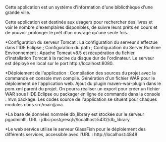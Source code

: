 Cette application est un système d'information d'une bibliothèque d'une grande ville.

Cette application est destinée aux usagers pour rechercher des livres et voir le nombre d'exemplaires disponibles, de suivre leurs prêts en cours et de pouvoir prolonger le prêt d'un ouvrage qu'une seule fois.



*Configuration du serveur Tomcat :
La configuration du serveur s'effectue dans l'IDE Eclipse ; Configuration du path ; Configuration du Server Runtime Environnement : Apache Tomcat v8.5 et récupération du fichier d'installation Tomcat à la racine du disque dur de l'ordinateur. Le serveur est déployé en local sur le port http://localhost:8080.

*Déploiement de l'application :
Compilation des sources du projet avec la commande en console mvn compile. Génération d'un fichier WAR pour le déploiement de l'application web. Ajout du plugin maven-war-plugin dans le pom.xml parent du projet. On pourra réaliser un export pour créer un fichier WAR sous l'IDE Eclipse ou packager en ligne de commande dans la console : mvn package. Les codes source de l'application se situent pour chaques modules dans src/main/java.

*La base de données nommée db_library est stockée sur le serveur pgadminIII. URL : jdbc:postgresql://localhost:5432/db_library

*Le web service utilise le serveur GlassFish pour le déploiement des différents services, accessible avec l'URL : http://localhost:4848
